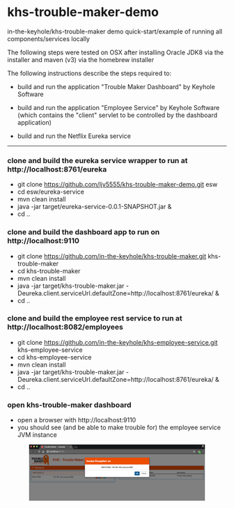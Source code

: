 # khs-trouble-maker-demo
in-the-keyhole/khs-trouble-maker demo quick-start/example of running all components/services locally

The following steps were tested on OSX after installing Oracle JDK8 via the installer and maven (v3) via the homebrew installer


The following instructions describe the steps required to:

* build and run the application "Trouble Maker Dashboard" by Keyhole Software

* build and run the application "Employee Service" by Keyhole Software (which contains the "client" servlet to be controlled by the dashboard application)

* build and run the Netflix Eureka service

---
### clone and build the eureka service wrapper to run at http://localhost:8761/eureka
* git clone https://github.com/ljv5555/khs-trouble-maker-demo.git esw
* cd esw/eureka-service
* mvn clean install
* java -jar target/eureka-service-0.0.1-SNAPSHOT.jar &
* cd ..

### clone and build the dashboard app to run on http://localhost:9110
* git clone https://github.com/in-the-keyhole/khs-trouble-maker.git khs-trouble-maker
* cd khs-trouble-maker
* mvn clean install
* java -jar target/khs-trouble-maker.jar -Deureka.client.serviceUrl.defaultZone=http://localhost:8761/eureka/ &
* cd ..

### clone and build the employee rest service to run at http://localhost:8082/employees
* git clone https://github.com/in-the-keyhole/khs-employee-service.git khs-employee-service
* cd khs-employee-service
* mvn clean install
* java -jar target/khs-trouble-maker.jar -Deureka.client.serviceUrl.defaultZone=http://localhost:8761/eureka/ &
* cd ..

### open khs-trouble-maker dashboard
* open a browser with http://localhost:9110
* you should see (and be able to make trouble for) the employee service JVM instance

<img style="width:80%;margin-left:10%;" src="https://github.com/ljv5555/khs-trouble-maker-demo/blob/master/ktm.png?raw=true"/>
